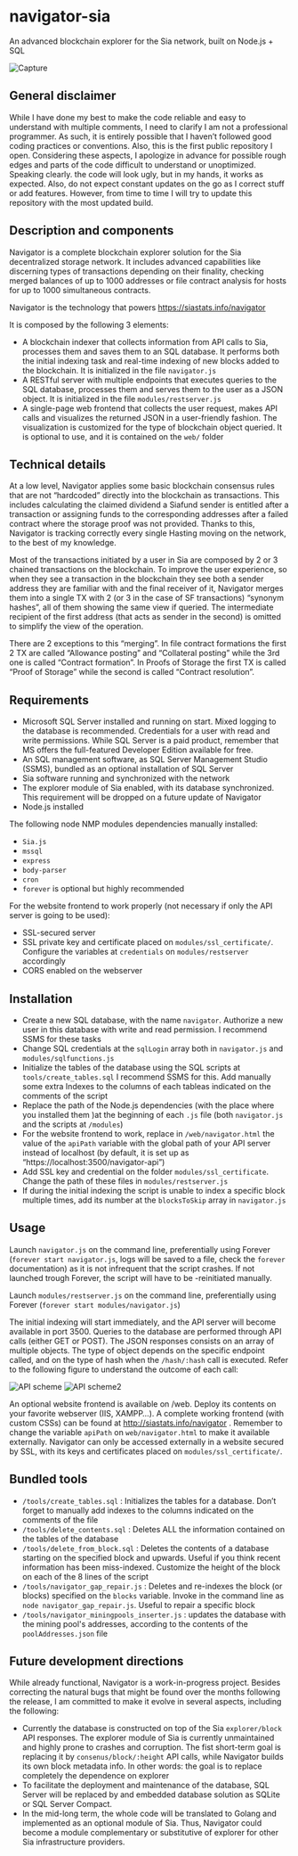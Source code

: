 # navigator-sia
An advanced blockchain explorer for the Sia network, built on Node.js + SQL

![Capture](https://github.com/hakkane84/navigator-sia/blob/master/Capture.JPG)

## General disclaimer
While I have done my best to make the code reliable and easy to understand with multiple comments, I need to clarify I am not a professional programmer. As such, it is entirely possible that I haven’t followed good coding practices or conventions. Also, this is the first public repository I open. Considering these aspects, I apologize in advance for possible rough edges and parts of the code difficult to understand or unoptimized. Speaking clearly. the code will look ugly, but in my hands,  it works as expected. Also, do not expect constant updates on the go as I correct stuff or add features. However, from time to time I will try to update this repository with the most updated build.

## Description and components
Navigator is a complete blockchain explorer solution for the Sia decentralized storage network. It includes advanced capabilities like discerning types of transactions depending on their finality, checking merged balances of up to 1000 addresses or file contract analysis for hosts for up to 1000 simultaneous contracts.

Navigator is the technology that powers https://siastats.info/navigator

It is composed by the following 3 elements:

* A blockchain indexer that collects information from API calls to Sia, processes them and saves them to an SQL database. It performs both the initial indexing task and real-time indexing of new blocks added to the blockchain. It is initialized in the file `navigator.js`
* A RESTful server with multiple endpoints that executes queries to the SQL database, processes them and serves them to the user as a JSON object. It is initialized in the file `modules/restserver.js`
* A single-page web frontend that collects the user request, makes API calls and visualizes the returned JSON in a user-friendly fashion. The visualization is customized for the type of blockchain object queried. It is optional to use, and it is contained on the `web/` folder

## Technical details
At a low level, Navigator applies some basic blockchain consensus rules that are not “hardcoded” directly into the blockchain as transactions. This includes calculating the claimed dividend a Siafund sender is entitled after a transaction or assigning funds to the corresponding addresses after a failed contract where the storage proof was not provided. Thanks to this, Navigator is tracking correctly every single Hasting moving on the network, to the best of my knowledge.

Most of the transactions initiated by a user in Sia are composed by 2 or 3 chained transactions on the blockchain. To improve the user experience, so when they see a transaction in the blockchain they see both a sender address they are familiar with and the final receiver of it, Navigator merges them into a single TX with 2 (or 3 in the case of SF transactions) “synonym hashes”, all of them showing the same view if queried. The intermediate recipient of the first address (that acts as sender in the second) is omitted to simplify the view of the operation. 

There are 2 exceptions to this “merging”. In file contract formations the first 2 TX are called “Allowance posting” and “Collateral posting” while the 3rd one is called “Contract formation”. In Proofs of Storage the first TX is called “Proof of Storage” while the second is called “Contract resolution”.

## Requirements
*	Microsoft SQL Server installed and running on start. Mixed logging to the database is recommended. Credentials for a user with read and write permissions. While SQL Server is a paid product, remember that MS offers the full-featured Developer Edition available for free.
*	An SQL management software, as SQL Server Management Studio (SSMS), bundled as an optional installation of SQL Server
*	Sia software running and synchronized with the network
*	The explorer module of Sia enabled, with its database synchronized. This requirement will be dropped on a future update of Navigator
*	Node.js installed

The following node NMP modules dependencies manually installed:
*	`Sia.js`
*	`mssql`
*	`express`
*	`body-parser`
*	`cron`
*	`forever` is optional but highly recommended

For the website frontend to work properly (not necessary if only the API server is going to be used): 
*	SSL-secured server
*	SSL private key and certificate placed on `modules/ssl_certificate/`. Configure the variables at `credentials` on `modules/restserver` accordingly
*	CORS enabled on the webserver

## Installation
* Create a new SQL database, with the name `navigator`. Authorize a new user in this database with write and read permission. I recommend SSMS for these tasks
*	Change SQL credentials at the `sqlLogin` array both in `navigator.js` and `modules/sqlfunctions.js`
*	Initialize the tables of the database using the SQL scripts at `tools/create_tables.sql` I recommend SSMS for this. Add manually some extra Indexes to the columns of each tableas indicated on the comments of the script
*	Replace the path of the Node.js dependencies (with the place where you installed them )at the beginning of each `.js` file (both `navigator.js` and the scripts at `/modules`)
*	For the website frontend to work, replace in `/web/navigator.html` the value of the `apiPath` variable with the global path of your API server instead of localhost (by default, it is set up as “https://localhost:3500/navigator-api”)
*	Add SSL key and credential on the folder `modules/ssl_certificate`. Change the path of these files in `modules/restserver.js`
*	If during the initial indexing the script is unable to index a specific block multiple times, add its number at the `blocksToSkip` array in `navigator.js`

## Usage 
Launch `navigator.js` on the command line, preferentially using Forever (`forever start navigator.js`, logs will be saved to a file, check the `forever` documentation) as it is not infrequent that the script crashes. If not launched trough Forever, the script will have to be -reinitiated manually.

Launch `modules/restserver.js` on the command line, preferentially using Forever (`forever start modules/navigator.js`)

The initial indexing will start immediately, and the API server will become available in port 3500. Queries to the database are performed through API calls (either GET or POST). The JSON responses consists on an array of multiple objects. The type of object depends on the specific endpoint called, and on the type of hash when the `/hash/:hash` call is executed. Refer to the following figure to understand the outcome of each call:

![API scheme](https://github.com/hakkane84/navigator-sia/blob/master/API_scheme1.JPG)
![API scheme2](https://github.com/hakkane84/navigator-sia/blob/master/API_scheme2.JPG)

An optional website frontend is available on /web. Deploy its contents on your favorite webserver (IIS, XAMPP…). A complete working frontend (with custom CSSs) can be found at http://siastats.info/navigator . Remember to change the variable `apiPath` on `web/navigator.html` to make it available externally. Navigator can only be accessed externally in a website secured by SSL, with its keys and certificates placed on `modules/ssl_certificate/`.


## Bundled tools
*	`/tools/create_tables.sql` : Initializes the tables for a database. Don’t forget to manually add indexes to the columns indicated on the comments of the file
*	`/tools/delete_contents.sql` : Deletes ALL the information contained on the tables of the database
*	`/tools/delete_from_block.sql` : Deletes the contents of a database starting on the specified block and upwards. Useful if you think recent information has been miss-indexed. Customize the height of the block on each of the 8 lines of the script
*	`/tools/navigator_gap_repair.js` : Deletes and re-indexes the block (or blocks) specified on the `blocks` variable. Invoke in the command line as `node navigator_gap_repair.js`. Useful to repair a specific block
* `/tools/navigator_miningpools_inserter.js` : updates the database with the mining pool's addresses, according to the contents of the `poolAddresses.json` file

## Future development directions
While already functional, Navigator is a work-in-progress project. Besides correcting the natural bugs that might be found over the months following the release, I am committed to make it evolve in several aspects, including the following:

*	Currently the database is constructed on top of the Sia `explorer/block` API responses. The explorer module of Sia is currently unmaintained and highly prone to crashes and corruption. The fist short-term goal is replacing it by `consenus/block/:height` API calls, while Navigator builds its own block metadata info. In other words: the goal is to replace completely the dependence on explorer
*	To facilitate the deployment and maintenance of the database, SQL Server will be replaced by and embedded database solution as SQLite or SQL Server Compact.
*	In the mid-long term, the whole code will be translated to Golang and implemented as an optional module of Sia. Thus, Navigator could become a module complementary or substitutive of explorer for other Sia infrastructure providers.
